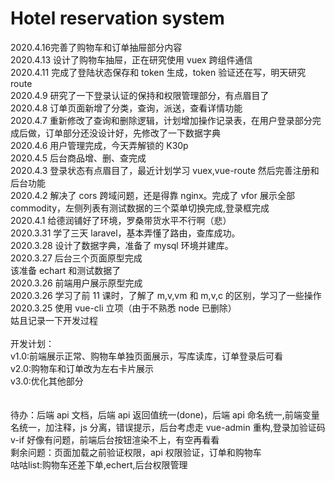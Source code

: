 # Hotel reservation system

2020.4.16完善了购物车和订单抽屉部分内容<br>
2020.4.13 设计了购物车抽屉，正在研究使用 vuex 跨组件通信<br>
2020.4.11 完成了登陆状态保存和 token 生成，token 验证还在写，明天研究 route<br>
2020.4.9 研究了一下登录认证的保持和权限管理部分，有点眉目了<br>
2020.4.8 订单页面新增了分类，查询，派送，查看详情功能<br>
2020.4.7 重新修改了查询和删除逻辑，计划增加操作记录表，在用户登录部分完成后做，订单部分还没设计好，先修改了一下数据字典<br>
2020.4.6 用户管理完成，今天弄解锁的 K30p<br>
2020.4.5 后台商品增、删、查完成<br>
2020.4.3 登录状态有点眉目了，最近计划学习 vuex,vue-route 然后完善注册和后台功能<br>
2020.4.2 解决了 cors 跨域问题，还是得靠 nginx。完成了 vfor 展示全部 commodity，左侧列表有测试数据的三个菜单切换完成,登录框完成<br>
2020.4.1 给德润铺好了环境，罗桑带货水平不行啊（悲）<br>
2020.3.31 学了三天 laravel，基本弄懂了路由，查库成功。<br>
2020.3.28 设计了数据字典，准备了 mysql 环境并建库。<br>
2020.3.27 后台三个页面原型完成<br>
该准备 echart 和测试数据了<br>
2020.3.26 前端用户展示原型完成<br>
2020.3.26 学习了前 11 课时，了解了 m,v,vm 和 m,v,c 的区别，学习了一些操作<br>
2020.3.25 使用 vue-cli 立项（由于不熟悉 node 已删除）<br>
姑且记录一下开发过程<br>
<br>
开发计划：<br>
v1.0:前端展示正常、购物车单独页面展示，写库读库，订单登录后可看<br>
v2.0:购物车和订单改为左右卡片展示<br>
v3.0:优化其他部分<br>
<br>
<br>
待办：后端 api 文档，后端 api 返回值统一(done)，后端 api 命名统一,前端变量名统一，加注释，js 分离，错误提示，后台考虑走 vue-admin 重构,登录加验证码<br>
v-if 好像有问题，前端后台按钮渲染不上，有空再看看<br>
剩余问题：页面加载之前验证权限，api 权限验证，订单和购物车<br>
咕咕list:购物车还差下单,echert,后台权限管理<br>
